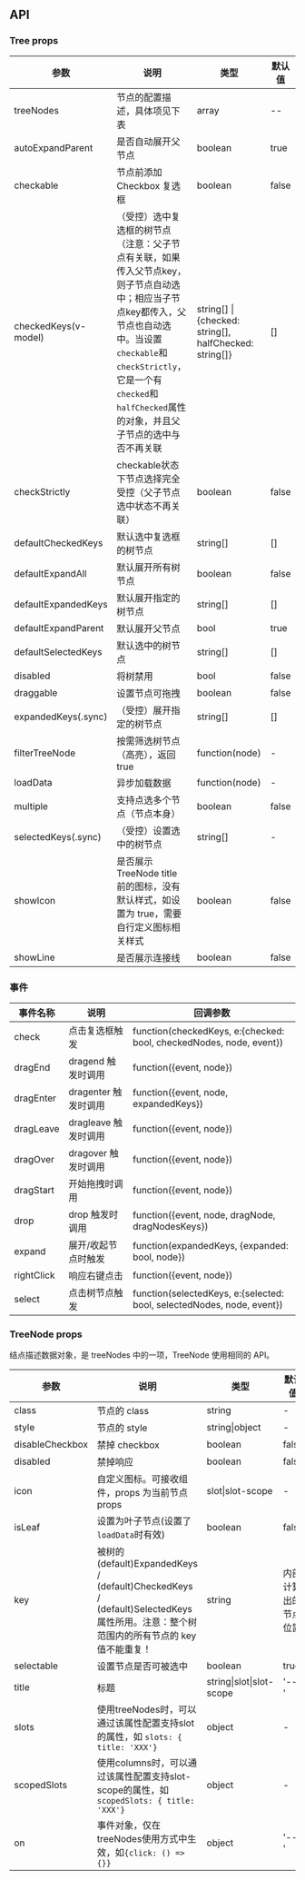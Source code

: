 
## API

### Tree props

| 参数 | 说明 | 类型 | 默认值 |
| --- | --- | --- | --- |
| treeNodes | 节点的配置描述，具体项见下表 | array | -- |
| autoExpandParent | 是否自动展开父节点 | boolean | true |
| checkable | 节点前添加 Checkbox 复选框 | boolean | false |
| checkedKeys(v-model) | （受控）选中复选框的树节点（注意：父子节点有关联，如果传入父节点key，则子节点自动选中；相应当子节点key都传入，父节点也自动选中。当设置`checkable`和`checkStrictly`，它是一个有`checked`和`halfChecked`属性的对象，并且父子节点的选中与否不再关联 | string\[] \| {checked: string\[], halfChecked: string\[]} | \[] |
| checkStrictly | checkable状态下节点选择完全受控（父子节点选中状态不再关联） | boolean | false |
| defaultCheckedKeys | 默认选中复选框的树节点 | string\[] | \[] |
| defaultExpandAll | 默认展开所有树节点 | boolean | false |
| defaultExpandedKeys | 默认展开指定的树节点 | string\[] | \[] |
| defaultExpandParent | 默认展开父节点 | bool | true |
| defaultSelectedKeys | 默认选中的树节点 | string\[] | \[] |
| disabled | 将树禁用 | bool | false |
| draggable | 设置节点可拖拽 | boolean | false |
| expandedKeys(.sync) | （受控）展开指定的树节点 | string\[] | \[] |
| filterTreeNode | 按需筛选树节点（高亮），返回true | function(node) | - |
| loadData | 异步加载数据 | function(node) | - |
| multiple | 支持点选多个节点（节点本身） | boolean | false |
| selectedKeys(.sync) | （受控）设置选中的树节点 | string\[] | - |
| showIcon | 是否展示 TreeNode title 前的图标，没有默认样式，如设置为 true，需要自行定义图标相关样式 | boolean | false |
| showLine | 是否展示连接线 | boolean | false |


### 事件

| 事件名称 | 说明 | 回调参数 |
| --- | --- | --- |
| check | 点击复选框触发 | function(checkedKeys, e:{checked: bool, checkedNodes, node, event}) | - |
| dragEnd | dragend 触发时调用 | function({event, node}) | - |
| dragEnter | dragenter 触发时调用 | function({event, node, expandedKeys}) | - |
| dragLeave | dragleave 触发时调用 | function({event, node}) | - |
| dragOver | dragover 触发时调用 | function({event, node}) | - |
| dragStart | 开始拖拽时调用 | function({event, node}) | - |
| drop | drop 触发时调用 | function({event, node, dragNode, dragNodesKeys}) | - |
| expand | 展开/收起节点时触发 | function(expandedKeys, {expanded: bool, node}) | - |
| rightClick | 响应右键点击 | function({event, node}) | - |
| select | 点击树节点触发 | function(selectedKeys, e:{selected: bool, selectedNodes, node, event}) | - |

### TreeNode props

结点描述数据对象，是 treeNodes 中的一项，TreeNode 使用相同的 API。

| 参数 | 说明 | 类型 | 默认值 |
| --- | --- | --- | --- |
| class | 节点的 class | string | - |
| style | 节点的 style | string\|object | - |
| disableCheckbox | 禁掉 checkbox | boolean | false |
| disabled | 禁掉响应 | boolean | false |
| icon | 自定义图标。可接收组件，props 为当前节点 props | slot\|slot-scope | - |
| isLeaf | 设置为叶子节点(设置了`loadData`时有效) | boolean | false |
| key | 被树的 (default)ExpandedKeys / (default)CheckedKeys / (default)SelectedKeys 属性所用。注意：整个树范围内的所有节点的 key 值不能重复！ | string | 内部计算出的节点位置 |
| selectable | 设置节点是否可被选中 | boolean | true |
| title | 标题 | string\|slot\|slot-scope | '---' |
| slots | 使用treeNodes时，可以通过该属性配置支持slot的属性，如 `slots: { title: 'XXX'}` | object | - |
| scopedSlots | 使用columns时，可以通过该属性配置支持slot-scope的属性，如 `scopedSlots: { title: 'XXX'}` | object | - |
| on | 事件对象，仅在treeNodes使用方式中生效，如`{click: () => {}}` | object | '---' |




